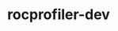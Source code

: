 ---
title: "rocprofiler-dev"
layout: cache
categories: [package, develop]
meta: {"compilers": ["gcc@11.4.0"], "num_specs": 20, "num_specs_by_stack": {"e4s": 20, "root": 20}, "oss": ["ubuntu22.04"], "platforms": ["linux"], "stacks": ["e4s", "root"], "targets": ["x86_64_v3"], "versions": ["6.3.3"]}
spec_details: [{"compiler": "gcc@11.4.0", "hash": "2diiodbmxgr56t7h5orhr2hz36mvfrpn", "os": "ubuntu22.04", "platform": "linux", "size": "-", "stacks": ["e4s", "root"], "target": "x86_64_v3", "variants": ["build_system=cmake", "build_type=Release", "generator=make", "~ipo", "patches:=9f49746"], "versions": ["6.3.3"]}, {"compiler": "gcc@11.4.0", "hash": "2smfd7qx4ie3gehob6wkbnrk2olnerul", "os": "ubuntu22.04", "platform": "linux", "size": "-", "stacks": ["e4s", "root"], "target": "x86_64_v3", "variants": ["build_system=cmake", "build_type=Release", "generator=make", "~ipo", "patches:=9f49746"], "versions": ["6.3.3"]}, {"compiler": "gcc@11.4.0", "hash": "3cae57vpr5ekhdngmewc4wv2gkf2bgkx", "os": "ubuntu22.04", "platform": "linux", "size": "-", "stacks": ["e4s", "root"], "target": "x86_64_v3", "variants": ["build_system=cmake", "build_type=Release", "generator=make", "~ipo", "patches:=9f49746"], "versions": ["6.3.3"]}, {"compiler": "gcc@11.4.0", "hash": "7xgc4zuyiafivnd7hvsx2intkpqtos7e", "os": "ubuntu22.04", "platform": "linux", "size": "-", "stacks": ["e4s", "root"], "target": "x86_64_v3", "variants": ["build_system=cmake", "build_type=Release", "generator=make", "~ipo", "patches:=9f49746"], "versions": ["6.3.3"]}, {"compiler": "gcc@11.4.0", "hash": "f4uqmtwmfcrfuui7csinowzdoxeh57qo", "os": "ubuntu22.04", "platform": "linux", "size": "-", "stacks": ["e4s", "root"], "target": "x86_64_v3", "variants": ["build_system=cmake", "build_type=Release", "generator=make", "~ipo", "patches:=9f49746"], "versions": ["6.3.3"]}, {"compiler": "gcc@11.4.0", "hash": "forzpyk6xcb44cyq2tvgbmtddnm7v7qr", "os": "ubuntu22.04", "platform": "linux", "size": "-", "stacks": ["e4s", "root"], "target": "x86_64_v3", "variants": ["build_system=cmake", "build_type=Release", "generator=make", "~ipo", "patches:=9f49746"], "versions": ["6.3.3"]}, {"compiler": "gcc@11.4.0", "hash": "hnayxhich4e65ovapyf5uwoyelhrz557", "os": "ubuntu22.04", "platform": "linux", "size": "-", "stacks": ["e4s", "root"], "target": "x86_64_v3", "variants": ["build_system=cmake", "build_type=Release", "generator=make", "~ipo", "patches:=9f49746"], "versions": ["6.3.3"]}, {"compiler": "gcc@11.4.0", "hash": "kcv6b4pd5tbjdnszi2udfsnvte7lxkfh", "os": "ubuntu22.04", "platform": "linux", "size": "-", "stacks": ["e4s", "root"], "target": "x86_64_v3", "variants": ["build_system=cmake", "build_type=Release", "generator=make", "~ipo", "patches:=9f49746"], "versions": ["6.3.3"]}, {"compiler": "gcc@11.4.0", "hash": "mqywwm7zrloxyekr7dm4rffi2b5mf6pk", "os": "ubuntu22.04", "platform": "linux", "size": "-", "stacks": ["e4s", "root"], "target": "x86_64_v3", "variants": ["build_system=cmake", "build_type=Release", "generator=make", "~ipo", "patches:=9f49746"], "versions": ["6.3.3"]}, {"compiler": "gcc@11.4.0", "hash": "nwajlxfotlkm5kpaj6vqmvvb7vsyhju5", "os": "ubuntu22.04", "platform": "linux", "size": "-", "stacks": ["e4s", "root"], "target": "x86_64_v3", "variants": ["build_system=cmake", "build_type=Release", "generator=make", "~ipo", "patches:=9f49746"], "versions": ["6.3.3"]}, {"compiler": "gcc@11.4.0", "hash": "o67vadqxfkkyuhn5iv3pldwkpgvaimet", "os": "ubuntu22.04", "platform": "linux", "size": "-", "stacks": ["e4s", "root"], "target": "x86_64_v3", "variants": ["build_system=cmake", "build_type=Release", "generator=make", "~ipo", "patches:=9f49746"], "versions": ["6.3.3"]}, {"compiler": "gcc@11.4.0", "hash": "oc5wk7al3owfibxsg6kvd7xeufe4p444", "os": "ubuntu22.04", "platform": "linux", "size": "-", "stacks": ["e4s", "root"], "target": "x86_64_v3", "variants": ["build_system=cmake", "build_type=Release", "generator=make", "~ipo", "patches:=9f49746"], "versions": ["6.3.3"]}, {"compiler": "gcc@11.4.0", "hash": "q5ymvo7af5smtwqy5gd5bgozn42ydt22", "os": "ubuntu22.04", "platform": "linux", "size": "-", "stacks": ["e4s", "root"], "target": "x86_64_v3", "variants": ["build_system=cmake", "build_type=Release", "generator=make", "~ipo", "patches:=9f49746"], "versions": ["6.3.3"]}, {"compiler": "gcc@11.4.0", "hash": "rqcyadu5ny72erluklrqxxo7ebi76amz", "os": "ubuntu22.04", "platform": "linux", "size": "-", "stacks": ["e4s", "root"], "target": "x86_64_v3", "variants": ["build_system=cmake", "build_type=Release", "generator=make", "~ipo", "patches:=9f49746"], "versions": ["6.3.3"]}, {"compiler": "gcc@11.4.0", "hash": "swqncltd34utw2ibxquatdmwqvh3pfbd", "os": "ubuntu22.04", "platform": "linux", "size": "-", "stacks": ["e4s", "root"], "target": "x86_64_v3", "variants": ["build_system=cmake", "build_type=Release", "generator=make", "~ipo", "patches:=9f49746"], "versions": ["6.3.3"]}, {"compiler": "gcc@11.4.0", "hash": "vjqvz5wzwzn2ejbl3zuggnyltglkedxb", "os": "ubuntu22.04", "platform": "linux", "size": "-", "stacks": ["e4s", "root"], "target": "x86_64_v3", "variants": ["build_system=cmake", "build_type=Release", "generator=make", "~ipo", "patches:=9f49746"], "versions": ["6.3.3"]}, {"compiler": "gcc@11.4.0", "hash": "voizxylq67sw7ked2jibvausgiqvg32l", "os": "ubuntu22.04", "platform": "linux", "size": "-", "stacks": ["e4s", "root"], "target": "x86_64_v3", "variants": ["build_system=cmake", "build_type=Release", "generator=make", "~ipo", "patches:=9f49746"], "versions": ["6.3.3"]}, {"compiler": "gcc@11.4.0", "hash": "vxrvivflwwfgkye7dkmau6xpcmejoupf", "os": "ubuntu22.04", "platform": "linux", "size": "-", "stacks": ["e4s", "root"], "target": "x86_64_v3", "variants": ["build_system=cmake", "build_type=Release", "generator=make", "~ipo", "patches:=9f49746"], "versions": ["6.3.3"]}, {"compiler": "gcc@11.4.0", "hash": "yutshlxluzndt6c7lo5fivnsd76prfdl", "os": "ubuntu22.04", "platform": "linux", "size": "-", "stacks": ["e4s", "root"], "target": "x86_64_v3", "variants": ["build_system=cmake", "build_type=Release", "generator=make", "~ipo", "patches:=9f49746"], "versions": ["6.3.3"]}, {"compiler": "gcc@11.4.0", "hash": "zvf7ihwswlyi6zuic5wwhggbylftrtan", "os": "ubuntu22.04", "platform": "linux", "size": "-", "stacks": ["e4s", "root"], "target": "x86_64_v3", "variants": ["build_system=cmake", "build_type=Release", "generator=make", "~ipo", "patches:=9f49746"], "versions": ["6.3.3"]}]
---